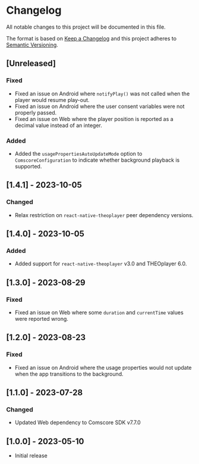# Changelog

All notable changes to this project will be documented in this file.

The format is based on [Keep a Changelog](http://keepachangelog.com/en/1.1.0/)
and this project adheres to [Semantic Versioning](http://semver.org/spec/v2.0.0.html).

## [Unreleased]

### Fixed

- Fixed an issue on Android where `notifyPlay()` was not called when the player would resume play-out.
- Fixed an issue on Android where the user consent variables were not properly passed.
- Fixed an issue on Web where the player position is reported as a decimal value instead of an integer.

### Added

- Added the `usagePropertiesAutoUpdateMode` option to `ComscoreConfiguration` to indicate whether background playback is supported.

## [1.4.1] - 2023-10-05

### Changed

- Relax restriction on `react-native-theoplayer` peer dependency versions.

## [1.4.0] - 2023-10-05

### Added

- Added support for `react-native-theoplayer` v3.0 and THEOplayer 6.0.

## [1.3.0] - 2023-08-29

### Fixed

- Fixed an issue on Web where some `duration` and `currentTime` values were reported wrong.

## [1.2.0] - 2023-08-23

### Fixed

- Fixed an issue on Android where the usage properties would not update when the app transitions to the background.

## [1.1.0] - 2023-07-28

### Changed

- Updated Web dependency to Comscore SDK v7.7.0

## [1.0.0] - 2023-05-10

- Initial release
